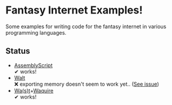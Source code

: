 Fantasy Internet Examples!
==========================
Some examples for writing code for the fantasy internet in various programming languages.

Status
------
 - [AssemblyScript](http://assemblyscript.org/)  
   ✔ works!
 - [Walt](https://github.com/ballercat/walt)  
   ❌ exporting memory doesn't seem to work yet.. ([See issue](https://github.com/ballercat/walt/issues/130))
 - [Wa(s)t](https://webassembly.org/docs/semantics/)+[Waquire](https://github.com/FantasyInternet/waquire)  
   ✔ works!

